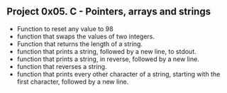 ## Project 0x05. C - Pointers, arrays and strings
* Function to reset any value to 98
* function that swaps the values of two integers.
* Function that returns the length of a string.
* function that prints a string, followed by a new line, to stdout.
* function that prints a string, in reverse, followed by a new line.
* function that reverses a string.
* function that prints every other character of a string, starting with the first character, followed by a new line.


